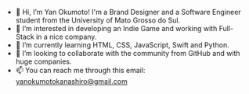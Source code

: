 - 👋 Hi, I’m Yan Okumoto! I'm a Brand Designer and a Software Engineer student from the University of Mato Grosso do Sul.
- 👀 I’m interested in developing an Indie Game and working with Full-Stack in a nice company.
- 🌱 I’m currently learning HTML, CSS, JavaScript, Swift and Python.
- 💞️ I’m looking to collaborate with the community from GitHub and with huge companies.
- 📫 You can reach me through this email: yanokumotokanashiro@gmail.com

<!---
yanokumoto/yanokumoto is a ✨ special ✨ repository because its `README.md` (this file) appears on your GitHub profile.
You can click the Preview link to take a look at your changes.
--->
